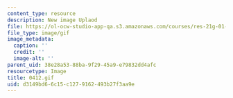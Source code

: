```yaml
---
content_type: resource
description: New image Uplaod
file: https://ol-ocw-studio-app-qa.s3.amazonaws.com/courses/res-21g-01-kana-spring-2010/d3149bd66c15c1279162493b27f3aa9e_0412.gif
file_type: image/gif
image_metadata:
  caption: ''
  credit: ''
  image-alt: ''
parent_uid: 38e28a53-88ba-9f29-45a9-e79832dd4afc
resourcetype: Image
title: 0412.gif
uid: d3149bd6-6c15-c127-9162-493b27f3aa9e
---
```

